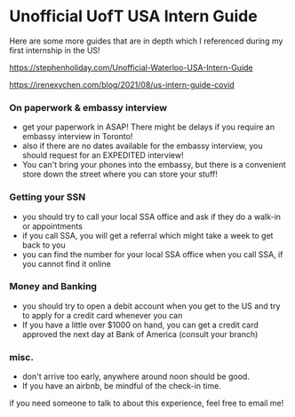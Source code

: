 # Unofficial UofT USA Intern Guide

Here are some more guides that are in depth which I referenced during my first internship in the US!

https://stephenholiday.com/Unofficial-Waterloo-USA-Intern-Guide

https://irenexychen.com/blog/2021/08/us-intern-guide-covid

### On paperwork & embassy interview
* get your paperwork in ASAP! There might be delays if you require an embassy interview in Toronto! 
* also if there are no dates available for the embassy interview, you should request for an EXPEDITED interview!
* You can't bring your phones into the embassy, but there is a convenient store down the street where you can store your stuff!


### Getting your SSN
* you should try to call your local SSA office and ask if they do a walk-in or appointments
* if you call SSA, you will get a referral which might take a week to get back to you
* you can find the number for your local SSA office when you call SSA, if you cannot find it online


### Money and Banking
* you should try to open a debit account when you get to the US and try to apply for a credit card whenever you can
* If you have a little over $1000 on hand, you can get a credit card approved the next day at Bank of America (consult your branch)


### misc.
* don't arrive too early, anywhere around noon should be good. 
* If you have an airbnb, be mindful of the check-in time.

if you need someone to talk to about this experience, feel free to email me!
